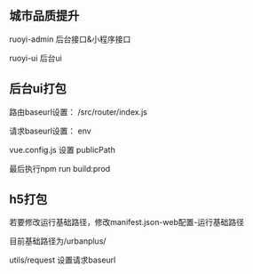 ## 城市品质提升

ruoyi-admin 后台接口&小程序接口


ruoyi-ui 后台ui

## 后台ui打包

路由baseurl设置： /src/router/index.js

请求baseurl设置： env

vue.config.js 设置 publicPath

最后执行npm run build:prod

## h5打包

若要修改运行基础路径，修改manifest.json-web配置-运行基础路径

目前基础路径为/urbanplus/

utils/request 设置请求baseurl